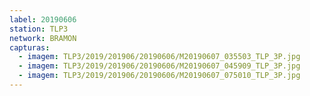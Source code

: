 ```yaml
---
label: 20190606
station: TLP3
network: BRAMON
capturas:
  - imagem: TLP3/2019/201906/20190606/M20190607_035503_TLP_3P.jpg
  - imagem: TLP3/2019/201906/20190606/M20190607_045909_TLP_3P.jpg
  - imagem: TLP3/2019/201906/20190606/M20190607_075010_TLP_3P.jpg
---
```

